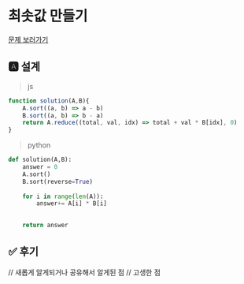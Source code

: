 
# 최솟값 만들기
[문제 보러가기](https://programmers.co.kr/learn/courses/30/lessons/12941)

## 🅰 설계

> js

```js
function solution(A,B){
    A.sort((a, b) => a - b)
    B.sort((a, b) => b - a)
    return A.reduce((total, val, idx) => total + val * B[idx], 0)
}
```

> python

```py
def solution(A,B):
    answer = 0
    A.sort()
    B.sort(reverse=True)
    
    for i in range(len(A)):
        answer+= A[i] * B[i]
 

    return answer
```
## ✅ 후기
// 새롭게 알게되거나 공유해서 알게된 점
// 고생한 점

